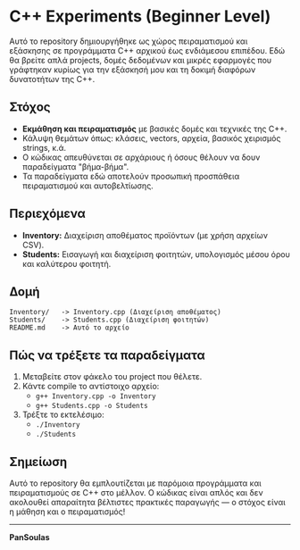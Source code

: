 # C++ Experiments (Beginner Level)

Αυτό το repository δημιουργήθηκε ως χώρος πειραματισμού και εξάσκησης σε προγράμματα C++ αρχικού έως ενδιάμεσου επιπέδου. Εδώ θα βρείτε απλά projects, δομές δεδομένων και μικρές εφαρμογές που γράφτηκαν κυρίως για την εξάσκησή μου και τη δοκιμή διαφόρων δυνατοτήτων της C++.

## Στόχος

- **Εκμάθηση και πειραματισμός** με βασικές δομές και τεχνικές της C++.
- Κάλυψη θεμάτων όπως: κλάσεις, vectors, αρχεία, βασικός χειρισμός strings, κ.ά.
- Ο κώδικας απευθύνεται σε αρχάριους ή όσους θέλουν να δουν παραδείγματα "βήμα-βήμα".
- Τα παραδείγματα εδώ αποτελούν προσωπική προσπάθεια πειραματισμού και αυτοβελτίωσης.

## Περιεχόμενα

- **Inventory:** Διαχείριση αποθέματος προϊόντων (με χρήση αρχείων CSV).
- **Students:** Εισαγωγή και διαχείριση φοιτητών, υπολογισμός μέσου όρου και καλύτερου φοιτητή.

## Δομή

```
Inventory/   -> Inventory.cpp (Διαχείριση αποθέματος)
Students/    -> Students.cpp (Διαχείριση φοιτητών)
README.md    -> Αυτό το αρχείο
```

## Πώς να τρέξετε τα παραδείγματα

1. Μεταβείτε στον φάκελο του project που θέλετε.
2. Κάντε compile το αντίστοιχο αρχείο:
   - `g++ Inventory.cpp -o Inventory`
   - `g++ Students.cpp -o Students`
3. Τρέξτε το εκτελέσιμο:
   - `./Inventory`
   - `./Students`

## Σημείωση

Αυτό το repository θα εμπλουτίζεται με παρόμοια προγράμματα και πειραματισμούς σε C++ στο μέλλον. 
Ο κώδικας είναι απλός και δεν ακολουθεί απαραίτητα βέλτιστες πρακτικές παραγωγής — ο στόχος είναι η μάθηση και ο πειραματισμός!

---

**PanSoulas**
````
